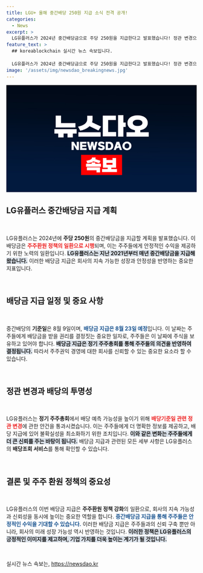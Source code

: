 ```yaml
---
title: LGU+ 올해 중간배당 250원 지급 소식 전격 공개!
categories:
  - News
excerpt: >
  LG유플러스가 2024년 중간배당금으로 주당 250원을 지급한다고 발표했습니다! 정관 변경으로 주주환원을 강화했으며, 배당금은 9월 23일 지급됩니다. 주주라면 놓치지 말아야 할 기회!
feature_text: >
  ## koreablockchain 실시간 뉴스 속보입니다.

  LG유플러스가 2024년 중간배당금으로 주당 250원을 지급한다고 발표했습니다! 정관 변경으로 주주환원을 강화했으며, 배당금은 9월 23일 지급됩니다. 주주라면 놓치지 말아야 할 기회!
image: '/assets/img/newsdao_breakingnews.jpg'
---
```


<p><img src="/assets/img/newsdao_breakingnews.jpg" alt="koreablockchain 속보" /></p>

<h2 data-ke-size="size26">LG유플러스 중간배당금 지급 계획</h2>

<p data-ke-size="size16">&nbsp;</p>

<p>LG유플러스는 2024년에 <b>주당 250원</b>의 중간배당금을 지급할 계획을 발표했습니다. 이 배당금은 <b><span style="color: #ee2323;">주주환원 정책의 일환으로 시행</span></b>되며, 이는 주주들에게 안정적인 수익을 제공하기 위한 노력의 일환입니다. <b><span style="background-color: #21538527;">LG유플러스는 지난 2021년부터 매년 중간배당금을 지급해왔습니다.</span></b> 이러한 배당금 지급은 회사의 지속 가능한 성장과 안정성을 반영하는 중요한 지표입니다.</p>

<p data-ke-size="size16">&nbsp;</p>

<h2 data-ke-size="size26">배당금 지급 일정 및 중요 사항</h2>

<p data-ke-size="size16">&nbsp;</p>

<p>중간배당의 <b>기준일</b>은 8월 9일이며, <b><span style="color: #1a5490;">배당금 지급은 8월 23일 예정</span></b>입니다. 이 날짜는 주주들에게 배당금을 받을 권리를 결정짓는 중요한 일자로, 주주들은 이 날짜에 주식을 보유하고 있어야 합니다. <b><span style="background-color: #21538527;">배당금 지급은 정기 주주총회를 통해 주주들의 의견을 반영하여 결정됩니다.</span></b> 따라서 주주권익 경영에 대한 회사를 신뢰할 수 있는 중요한 요소라 할 수 있습니다.</p>

<p data-ke-size="size16">&nbsp;</p>

<h2 data-ke-size="size26">정관 변경과 배당의 투명성</h2>

<p data-ke-size="size16">&nbsp;</p>

<p>LG유플러스는 <b>정기 주주총회</b>에서 배당 예측 가능성을 높이기 위해 <b><span style="color: #ee2323;">배당기준일 관련 정관 변경</span></b>에 관한 안건을 통과시켰습니다. 이는 주주들에게 더 명확한 정보를 제공하고, 배당 지급에 있어 불확실성을 최소화하기 위한 조치입니다. <b><span style="background-color: #21538527;">이와 같은 변화는 주주들에게 더 큰 신뢰를 주는 바탕이 됩니다.</span></b> 배당금 지급과 관련된 모든 세부 사항은 LG유플러스의 <b>배당조회 서비스</b>를 통해 확인할 수 있습니다.</p>

<p data-ke-size="size16">&nbsp;</p>

<h2 data-ke-size="size26">결론 및 주주 환원 정책의 중요성</h2>

<p data-ke-size="size16">&nbsp;</p>

<p>LG유플러스의 이번 배당금 지급은 <b>주주환원 정책 강화</b>의 일환으로, 회사의 지속 가능성과 신뢰성을 동시에 높이는 중요한 역할을 합니다. <b><span style="color: #1a5490;">중간배당금 지급을 통해 주주들은 안정적인 수익을 기대할 수 있습니다.</span></b> 이러한 배당금 지급은 주주들과의 신뢰 구축 뿐만 아니라, 회사의 미래 성장 가능성 역시 반영하는 것입니다. <b><span style="background-color: #21538527;">이러한 정책은 LG유플러스의 긍정적인 이미지를 제고하며, 기업 가치를 더욱 높이는 계기가 될 것입니다.</span></b></p>

<p data-ke-size="size16">&nbsp;</p>
실시간 뉴스 속보는, <a href="https://newsdao.kr" rel="dofollow">https://newsdao.kr</a>


